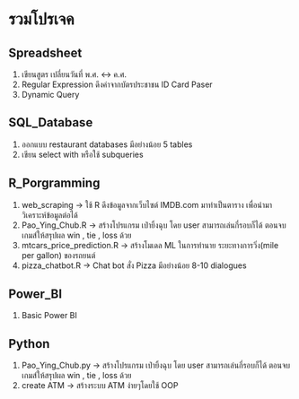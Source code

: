 # รวมโปรเจค

## Spreadsheet
1. เขียนสูตร เปลี่ยนวันที่ พ.ศ. <-> ค.ศ.
2. Regular Expression ดึงค่าจากบัตรประชาชน ID Card Paser
3. Dynamic Query

## SQL_Database
1. ออกแบบ restaurant databases มีอย่างน้อย 5 tables
2. เขียน select with หรือใช้ subqueries

## R_Porgramming
1. web_scraping -> ใช้ R ดึงข้อมูลจากเว็บไซต์ IMDB.com มาทำเป็นตาราง เพื่อนำมาวิเคราะห์ข้อมูลต่อได้
2. Pao_Ying_Chub.R -> สร้างโปรแกรม เป่ายิ้งฉุบ โดย user สามารถเล่นกี่รอบก็ได้ ตอนจบเกมส์ให้สรุปผล win , tie , loss ด้วย
3. mtcars_price_prediction.R -> สร้างโมเดล ML ในการทำนาย ระยะทางการวิ่ง(mile per gallon) ของรถยนต์
4. pizza_chatbot.R -> Chat bot สั่ง Pizza มีอย่างน้อย 8-10 dialogues

## Power_BI
1. Basic Power BI 

## Python
1. Pao_Ying_Chub.py -> สร้างโปรแกรม เป่ายิ้งฉุบ โดย user สามารถเล่นกี่รอบก็ได้ ตอนจบเกมส์ให้สรุปผล win , tie , loss ด้วย
2. create ATM -> สร้างระบบ ATM ง่ายๆโดยใช้ OOP
